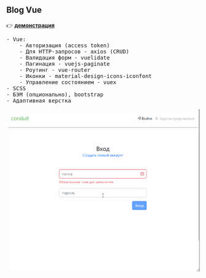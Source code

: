 <h2>Blog Vue</h2>

:point_right: [<b>демонстрация</b>](https://yarncra.github.io/blog)

<pre>
- Vue: 
    - Авторизация (access token)
    - Для HTTP-запросов - axios (CRUD)
    - Валидация форм - vuelidate
    - Пагинация - vuejs-paginate
    - Роутинг - vue-router 
    - Иконки - material-design-icons-iconfont
    - Управление состоянием - vuex
- SCSS
- БЭМ (опционально), bootstrap
- Адаптивная верстка</pre>
<pre><img src="./presentation/blog.gif"/></pre>
